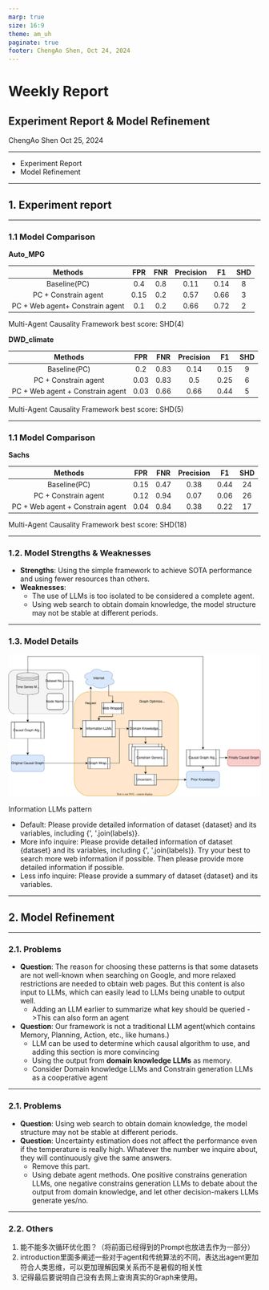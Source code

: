 ```yaml
---
marp: true
size: 16:9
theme: am_uh
paginate: true
footer: ChengAo Shen, Oct 24, 2024
---
```


<!-- _class: cover_e -->
<!-- _header: ![UH_logo](https://raw.githubusercontent.com/ChengAoShen/Image-Hosting/main/images/UH_logo.png) -->
<!-- _footer: ![UH_brand](https://raw.githubusercontent.com/ChengAoShen/Image-Hosting/main/images/UH_brand.png) -->
<!-- _paginate: "" -->

# Weekly Report

## Experiment Report & Model Refinement

ChengAo Shen
Oct 25, 2024

---

<!-- _class: toc_b -->
<!-- _header: <br>CONTENTS<br>![UH_logo](https://raw.githubusercontent.com/ChengAoShen/Image-Hosting/main/images/UH_logo.png)-->
<!-- _footer: "" -->
<!-- _paginate: "" -->

- Experiment Report
- Model Refinement

---

<!-- _class: trans -->
<!-- _footer: "" -->
<!-- _paginate: "" -->

## 1. Experiment report

---

<!-- _class: navbar-->
<!-- _header: \ ***Weekly Report*** **Experiment Report**  *Model Refinement* -->
### 1.1 Model Comparison

**Auto_MPG**

|             Methods             | FPR  | FNR  | Precision |  F1  | SHD  |
| :-----------------------------: | :--: | :--: | :-------: | :--: | :--: |
|          Baseline(PC)           | 0.4  | 0.8  |   0.11    | 0.14 |  8   |
|      PC + Constrain agent       | 0.15 | 0.2  |   0.57    | 0.66 |  3   |
| PC + Web agent+ Constrain agent | 0.1  | 0.2  |   0.66    | 0.72 |  2   |

Multi-Agent Causality Framework best score: SHD(4)

**DWD_climate**

|             Methods              | FPR  | FNR  | Precision |  F1  | SHD  |
| :------------------------------: | :--: | :--: | :-------: | :--: | :--: |
|           Baseline(PC)           | 0.2  | 0.83 |   0.14    | 0.15 |  9   |
|       PC + Constrain agent       | 0.03 | 0.83 |    0.5    | 0.25 |  6   |
| PC + Web agent + Constrain agent | 0.03 | 0.66 |   0.66    | 0.44 |  5   |

Multi-Agent Causality Framework best score: SHD(5)

---

<!-- _class: navbar-->
<!-- _header: \ ***Weekly Report*** **Experiment Report**  *Model Refinement* -->

### 1.1 Model Comparison

**Sachs**

|             Methods              | FPR  | FNR  | Precision |  F1  | SHD  |
| :------------------------------: | :--: | :--: | :-------: | :--: | :--: |
|           Baseline(PC)           | 0.15 | 0.47 |   0.38    | 0.44 |  24  |
|       PC + Constrain agent       | 0.12 | 0.94 |   0.07    | 0.06 |  26  |
| PC + Web agent + Constrain agent | 0.04 | 0.84 |   0.38    | 0.22 |  17  |

Multi-Agent Causality Framework best score: SHD(18)

---

<!-- _class: navbar-->
<!-- _header: \ ***Weekly Report*** **Experiment Report**  *Model Refinement* -->
### 1.2. Model Strengths & Weaknesses

- **Strengths**: Using the simple framework to achieve SOTA performance and using fewer resources than others.
- **Weaknesses**:
  - The use of LLMs is too isolated to be considered a complete agent.
  - Using web search to obtain domain knowledge, the model structure may not be stable at different periods.

---

<!-- _class: navbar cols-2 -->
<!-- _header: \ ***Weekly Report*** **Experiment Report**  *Model Refinement* -->
### 1.3. Model Details

<div class="limg">

![new_workflow](https://raw.githubusercontent.com/ChengAoShen/Image-Hosting/main/images/new_workflow.svg)

</div>

<div class="rdiv">
Information LLMs pattern

- Default: Please provide detailed information of dataset {dataset} and its variables, including {', '.join(labels)}.
- More info inquire: Please provide detailed information of dataset {dataset} and its variables, including {', '.join(labels)}. Try your best to search more web information if possible. Then please provide more detailed information if possible.
- Less info inquire: Please provide a summary of dataset {dataset} and its variables.

</div>

---

<!-- _class: trans -->
<!-- _footer: "" -->
<!-- _paginate: "" -->

## 2. Model Refinement

---

<!-- _class: navbar-->
<!-- _header: \ ***Weekly Report*** *Experiment Report*  **Model Refinement** -->

### 2.1. Problems

- **Question**: The reason for choosing these patterns is that some datasets are not well-known when searching on Google, and more relaxed restrictions are needed to obtain web pages. But this content is also input to LLMs, which can easily lead to LLMs being unable to output well.
  - Adding an LLM earlier to summarize what key should be queried ->This can also form an agent
- **Question**: Our framework is not a traditional LLM agent(which contains Memory, Planning, Action, etc., like humans.)
  - LLM can be used to determine which causal algorithm to use, and adding this section is more convincing
  - Using the output from **domain knowledge LLMs** as memory.
  - Consider Domain knowledge LLMs and Constrain generation LLMs as a cooperative agent

---

<!-- _class: navbar-->
<!-- _header: \ ***Weekly Report*** *Experiment Report*  **Model Refinement** -->

### 2.1. Problems

- **Question**: Using web search to obtain domain knowledge, the model structure may not be stable at different periods.
- **Question**: Uncertainty estimation does not affect the performance even if the temperature is really high. Whatever the number we inquire about, they will continuously give the same answers.
  - Remove this part.
  - Using debate agent methods. One positive constrains generation LLMs, one negative constrains generation LLMs to debate about the output from domain knowledge, and let other decision-makers LLMs generate yes/no.

---

### 2.2. Others

1. 能不能多次循环优化图？（将前面已经得到的Prompt也放进去作为一部分）
2. introduction里面多阐述一些对于agent和传统算法的不同，表达出agent更加符合人类思维，可以更加理解因果关系而不是暑假的相关性
3. 记得最后要说明自己没有去网上查询真实的Graph来使用。
